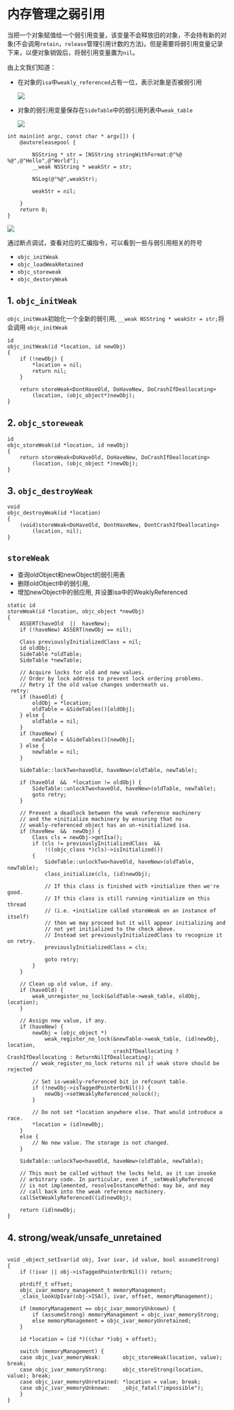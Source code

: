 # 内存管理之弱引用

当把一个对象赋值给一个弱引用变量，该变量不会释放旧的对象，不会持有新的对象(不会调用`retain`，`release`管理引用计数的方法)。但是需要将弱引用变量记录下来，以便对象销毁后，将弱引用变量置为`nil`。

由上文我们知道：

- 在对象的`isa`中`weakly_referenced`占有一位，表示对象是否被弱引用
  
   ![](https://github.com/existorlive/existorlivepic/raw/master/isa64%E6%83%85%E5%86%B5.jpeg)

- 对象的弱引用变量保存在`SideTable`中的弱引用列表中`weak_table`

    
   ![](https://github.com/existorlive/existorlivepic/raw/master/SideTables.png)


```objc
int main(int argc, const char * argv[]) {
    @autoreleasepool {
        
        NSString * str = [NSString stringWithFormat:@"%@ %@",@"Hello",@"World"];
        __weak NSString * weakStr = str;
        
        NSLog(@"%@",weakStr);
        
        weakStr = nil;
        
    }
    return 0;
}
```

![](https://github.com/existorlive/existorlivepic/raw/master/%E6%88%AA%E5%B1%8F2021-07-22%20%E4%B8%8B%E5%8D%882.50.20.png)

通过断点调试，查看对应的汇编指令，可以看到一些与弱引用相关的符号

- `objc_initWeak`
- `objc_loadWeakRetained`
- `objc_storeweak`
- `objc_destoryWeak`

## 1. `objc_initWeak`

`objc_initWeak`初始化一个全新的弱引用, `__weak NSString * weakStr = str;`将会调用 `objc_initWeak`



```objc
id
objc_initWeak(id *location, id newObj)
{
    if (!newObj) {
        *location = nil;
        return nil;
    }

    return storeWeak<DontHaveOld, DoHaveNew, DoCrashIfDeallocating>
        (location, (objc_object*)newObj);
}
```

## 2. `objc_storeweak`

```objc
id
objc_storeWeak(id *location, id newObj)
{
    return storeWeak<DoHaveOld, DoHaveNew, DoCrashIfDeallocating>
        (location, (objc_object *)newObj);
}
```

## 3. `objc_destroyWeak`

```objc
void
objc_destroyWeak(id *location)
{
    (void)storeWeak<DoHaveOld, DontHaveNew, DontCrashIfDeallocating>
        (location, nil);
}
```


## `storeWeak`

- 查询oldObject和newObject的弱引用表
- 删除oldObject中的弱引用, 
- 增加newObject中的弱应用, 并设置isa中的WeaklyReferenced

```objc
static id 
storeWeak(id *location, objc_object *newObj)
{
    ASSERT(haveOld  ||  haveNew);
    if (!haveNew) ASSERT(newObj == nil);

    Class previouslyInitializedClass = nil;
    id oldObj;
    SideTable *oldTable;
    SideTable *newTable;

    // Acquire locks for old and new values.
    // Order by lock address to prevent lock ordering problems. 
    // Retry if the old value changes underneath us.
 retry:
    if (haveOld) {
        oldObj = *location;
        oldTable = &SideTables()[oldObj];
    } else {
        oldTable = nil;
    }
    if (haveNew) {
        newTable = &SideTables()[newObj];
    } else {
        newTable = nil;
    }

    SideTable::lockTwo<haveOld, haveNew>(oldTable, newTable);

    if (haveOld  &&  *location != oldObj) {
        SideTable::unlockTwo<haveOld, haveNew>(oldTable, newTable);
        goto retry;
    }

    // Prevent a deadlock between the weak reference machinery
    // and the +initialize machinery by ensuring that no 
    // weakly-referenced object has an un-+initialized isa.
    if (haveNew  &&  newObj) {
        Class cls = newObj->getIsa();
        if (cls != previouslyInitializedClass  &&  
            !((objc_class *)cls)->isInitialized()) 
        {
            SideTable::unlockTwo<haveOld, haveNew>(oldTable, newTable);
            class_initialize(cls, (id)newObj);

            // If this class is finished with +initialize then we're good.
            // If this class is still running +initialize on this thread 
            // (i.e. +initialize called storeWeak on an instance of itself)
            // then we may proceed but it will appear initializing and 
            // not yet initialized to the check above.
            // Instead set previouslyInitializedClass to recognize it on retry.
            previouslyInitializedClass = cls;

            goto retry;
        }
    }

    // Clean up old value, if any.
    if (haveOld) {
        weak_unregister_no_lock(&oldTable->weak_table, oldObj, location);
    }

    // Assign new value, if any.
    if (haveNew) {
        newObj = (objc_object *)
            weak_register_no_lock(&newTable->weak_table, (id)newObj, location, 
                                  crashIfDeallocating ? CrashIfDeallocating : ReturnNilIfDeallocating);
        // weak_register_no_lock returns nil if weak store should be rejected

        // Set is-weakly-referenced bit in refcount table.
        if (!newObj->isTaggedPointerOrNil()) {
            newObj->setWeaklyReferenced_nolock();
        }

        // Do not set *location anywhere else. That would introduce a race.
        *location = (id)newObj;
    }
    else {
        // No new value. The storage is not changed.
    }
    
    SideTable::unlockTwo<haveOld, haveNew>(oldTable, newTable);

    // This must be called without the locks held, as it can invoke
    // arbitrary code. In particular, even if _setWeaklyReferenced
    // is not implemented, resolveInstanceMethod: may be, and may
    // call back into the weak reference machinery.
    callSetWeaklyReferenced((id)newObj);

    return (id)newObj;
}
```

## 4. strong/weak/unsafe_unretained

```objc

void _object_setIvar(id obj, Ivar ivar, id value, bool assumeStrong)
{
    if (!ivar || obj->isTaggedPointerOrNil()) return;

    ptrdiff_t offset;
    objc_ivar_memory_management_t memoryManagement;
    _class_lookUpIvar(obj->ISA(), ivar, offset, memoryManagement);

    if (memoryManagement == objc_ivar_memoryUnknown) {
        if (assumeStrong) memoryManagement = objc_ivar_memoryStrong;
        else memoryManagement = objc_ivar_memoryUnretained;
    }

    id *location = (id *)((char *)obj + offset);

    switch (memoryManagement) {
    case objc_ivar_memoryWeak:       objc_storeWeak(location, value); break;
    case objc_ivar_memoryStrong:     objc_storeStrong(location, value); break;
    case objc_ivar_memoryUnretained: *location = value; break;
    case objc_ivar_memoryUnknown:    _objc_fatal("impossible");
    }
}
```